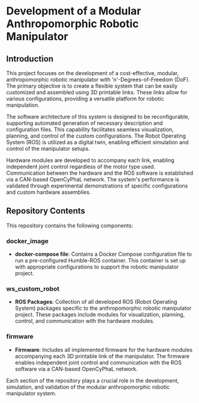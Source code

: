 # Development of a Modular Anthropomorphic Robotic Manipulator

## Introduction

This project focuses on the development of a cost-effective, modular, anthropomorphic robotic manipulator with 'n'-Degrees-of-Freedom (DoF). The primary objective is to create a flexible system that can be easily customized and assembled using 3D printable links. These links allow for various configurations, providing a versatile platform for robotic manipulation.

The software architecture of this system is designed to be reconfigurable, supporting automated generation of necessary description and configuration files. This capability facilitates seamless visualization, planning, and control of the custom configurations. The Robot Operating System (ROS) is utilized as a digital twin, enabling efficient simulation and control of the manipulator setups.

Hardware modules are developed to accompany each link, enabling independent joint control regardless of the motor type used. Communication between the hardware and the ROS software is established via a CAN-based OpenCyPhaL network. The system's performance is validated through experimental demonstrations of specific configurations and custom hardware assemblies.

## Repository Contents

This repository contains the following components:

### docker_image

- **docker-compose file**: Contains a Docker Compose configuration file to run a pre-configured Humble-ROS container. This container is set up with appropriate configurations to support the robotic manipulator project.

### ws_custom_robot

- **ROS Packages**: Collection of all developed ROS (Robot Operating System) packages specific to the anthropomorphic robotic manipulator project. These packages include modules for visualization, planning, control, and communication with the hardware modules.

### firmware

- **Firmware**: Includes all implemented firmware for the hardware modules accompanying each 3D printable link of the manipulator. The firmware enables independent joint control and communication with the ROS software via a CAN-based OpenCyPhaL network.

Each section of the repository plays a crucial role in the development, simulation, and validation of the modular anthropomorphic robotic manipulator system.
